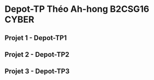 # Depot-TP Théo Ah-hong B2CSG16 CYBER


## Projet 1 - Depot-TP1

## Projet 2 - Depot-TP2

## Projet 3 - Depot-TP3
